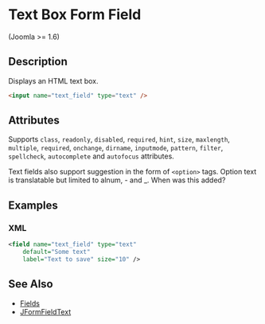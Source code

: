 # Text Box Form Field

<versionInfo>(Joomla &gt;= 1.6)</versionInfo>

## Description

Displays an HTML text box.

```html
<input name="text_field" type="text" />
```

## Attributes

Supports `class`, `readonly`, `disabled`, `required`, `hint`, `size`, `maxlength`, `multiple`, `required`, `onchange`,
`dirname`, `inputmode`, `pattern`, `filter`, `spellcheck`, `autocomplete` and `autofocus` attributes.

Text fields also support suggestion in the form of `<option>` tags.
Option text is translatable but limited to alnum, - and _.
When was this added?

## Examples

### XML

```xml
<field name="text_field" type="text"
    default="Some text"
    label="Text to save" size="10" />
```

## See Also

* [Fields](#/en/cms/platform/form/fields.md)
* [JFormFieldText](http://api.joomla.org/cms-3/classes/JFormFieldText.html)
